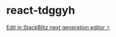 # react-tdggyh

[Edit in StackBlitz next generation editor ⚡️](https://stackblitz.com/~/github.com/iamvarunnair/react-tdggyh)
